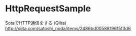 # HttpRequestSample
SotaでHTTP通信をする (Qiita)  
http://qiita.com/satoshi_noda/items/2486bd00588196f5f3d6